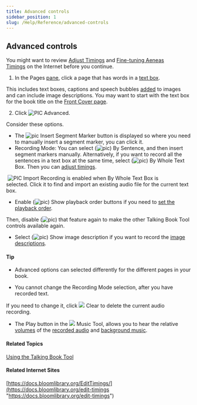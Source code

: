 ```yaml
---
title: Advanced controls
sidebar_position: 1
slug: /Help/Reference/advanced-controls
---
```


## Advanced controls

You might want to review [Adjust Timings](Adjust_Timings.md) and [Fine-tuning Aeneas Timings](https://docs.bloomlibrary.org/edit-timings "https://docs.bloomlibrary.org/edit-timings") on the Internet before you continue. 

1.  In the Pages [pane](../../../User_Interface/Tabs/Tabs_overview.md), click a page that has words in a [text box](../../../Concepts/Text_Box.md).
    

This includes text boxes, captions and speech bubbles [added](../Overlay_Tool/Using_the_Overlay_Tool.md) to images and can include image descriptions. You may want to start with the text box for the book title on the [Front Cover page](../../../Concepts/Front_Cover_page.md).

2.  Click ![PIC](/ref-docs-assets/images/Tasks/Edit_tasks/Record_Audio/Advanced_closed.png) Advanced.
    

Consider these options.

-   The ![pic](/ref-docs-assets/images/Tasks/Edit_tasks/Record_Audio/InsertSegmentMarker.png) Insert Segment Marker button is displayed so where you need to manually insert a segment marker, you can click it.
-   Recording Mode: You can select (![pic](/ref-docs-assets/images/Tasks/Edit_tasks/Record_Audio/SelectedAdvancedOption.png)) By Sentence, and then insert segment markers manually. Alternatively, if you want to record all the sentences in a text box at the same time, select (![pic](/ref-docs-assets/images/Tasks/Edit_tasks/Record_Audio/SelectedAdvancedOption.png)) By Whole Text Box. Then you can [adjust timings](Adjust_Timings.md).
    

 ![PIC](/ref-docs-assets/images/Tasks/Edit_tasks/Record_Audio/ImportRecordingButton.png) Import Recording is enabled when By Whole Text Box is selected. Click it to find and import an existing audio file for the current text box.

-   Enable (![pic](/ref-docs-assets/images/Tasks/Edit_tasks/Record_Audio/OrangeSliderControl.png)) Show playback order buttons if you need to [set the playback order](Set_playback_order.md). 

Then, disable (![pic](/ref-docs-assets/images/Tasks/Edit_tasks/Record_Audio/DisabledSliderControl.png)) that feature again to make the other Talking Book Tool controls available again.

-   Select (![pic](/ref-docs-assets/images/Tasks/Edit_tasks/Record_Audio/OrangeSliderControl.png)) Show image description if you want to record the [image descriptions](../Image_Description_Tool/Image_Description_Tool_overview.md).

#### Tip

-   Advanced options can selected differently for the different pages in your book.
    
-   You cannot change the Recording Mode selection, after you have recorded text.
    

If you need to change it, click ![](/ref-docs-assets/images/Tasks/Edit_tasks/Record_Audio/ClearButton.png) Clear to delete the current audio recording. 

-   The Play button in the ![](/ref-docs-assets/images/Tasks/Edit_tasks/Music_Tool/MusicToolIcon.png) Music Tool, allows you to hear the relative [volumes](../Music_Tool/Using_the_Music_Tool.md) of the [recorded audio](Talking_Book_Tool_overview.md) and [background music](../Music_Tool/Music_Tool_overview.md).
    

#### Related Topics

[Using the Talking Book Tool](Using_the_Talking_Book_Tool.md)

#### Related Internet Sites

[https://docs.bloomlibrary.org/EditTimings/](https://docs.bloomlibrary.org/edit-timings "https://docs.bloomlibrary.org/edit-timings")